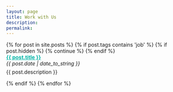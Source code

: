 ```yaml
---
layout: page
title: Work with Us
description:
permalink:
---
```

<div class="row">
  <div class="6u 12u$(medium)">
    {% for post in site.posts %}
      {% if post.tags contains 'job' %}
        {% if post.hidden %}
          {% continue %}
        {% endif %}
        <div>
          <b><a href="{{ site.baseurl }}{{ post.url }}" style="color: #00B4A6">{{ post.title }}</a></b>
          <br>
          <span style="font-style: italic; font-size: 14px;">{{ post.date | date_to_string }}</span>
          <p style="margin-top: 6px">{{ post.description }}</p>
        </div>
      {% endif %}
    {% endfor %}
	</div>
</div>
